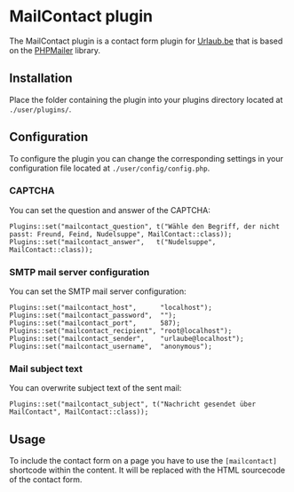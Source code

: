 # MailContact plugin
The MailContact plugin is a contact form plugin for [Urlaub.be](https://github.com/urlaube/urlaube) that is based on the [PHPMailer](https://github.com/PHPMailer/PHPMailer) library.

## Installation
Place the folder containing the plugin into your plugins directory located at `./user/plugins/`.

## Configuration
To configure the plugin you can change the corresponding settings in your configuration file located at `./user/config/config.php`.

### CAPTCHA
You can set the question and answer of the CAPTCHA:
```
Plugins::set("mailcontact_question", t("Wähle den Begriff, der nicht passt: Freund, Feind, Nudelsuppe", MailContact::class));
Plugins::set("mailcontact_answer",   t("Nudelsuppe", MailContact::class));
```

### SMTP mail server configuration
You can set the SMTP mail server configuration:
```
Plugins::set("mailcontact_host",      "localhost");
Plugins::set("mailcontact_password",  "");
Plugins::set("mailcontact_port",      587);
Plugins::set("mailcontact_recipient", "root@localhost");
Plugins::set("mailcontact_sender",    "urlaube@localhost");
Plugins::set("mailcontact_username",  "anonymous");
```

### Mail subject text
You can overwrite subject text of the sent mail:
```
Plugins::set("mailcontact_subject", t("Nachricht gesendet über MailContact", MailContact::class));
```

## Usage
To include the contact form on a page you have to use the `[mailcontact]` shortcode within the content. It will be replaced with the HTML sourcecode of the contact form.
